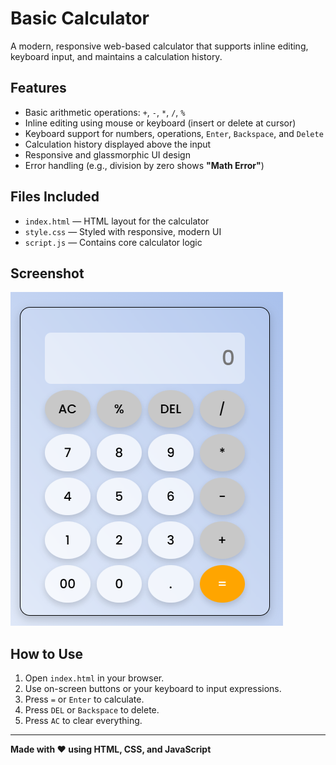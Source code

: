 # Basic Calculator

A modern, responsive web-based calculator that supports inline editing, keyboard input, and maintains a calculation history.

## Features

- Basic arithmetic operations: `+`, `-`, `*`, `/`, `%`
- Inline editing using mouse or keyboard (insert or delete at cursor)
- Keyboard support for numbers, operations, `Enter`, `Backspace`, and `Delete`
- Calculation history displayed above the input
- Responsive and glassmorphic UI design
- Error handling (e.g., division by zero shows **"Math Error"**)

## Files Included

- `index.html` — HTML layout for the calculator
- `style.css` — Styled with responsive, modern UI
- `script.js` — Contains core calculator logic
  
## Screenshot

![Calculator](Calculator.png)

## How to Use

1. Open `index.html` in your browser.
2. Use on-screen buttons or your keyboard to input expressions.
3. Press `=` or `Enter` to calculate.
4. Press `DEL` or `Backspace` to delete.
5. Press `AC` to clear everything.
---

**Made with ❤️ using HTML, CSS, and JavaScript**
